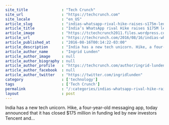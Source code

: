 ```yaml
---
site_title               : "Tech Crunch"
site_url                 : "https://techcrunch.com"
site_locale              : "en_US"
article_slug             : "indias-whatsapp-rival-hike-raises-s175m-led-by-tencent-at-a-s1-4b-valuation"
article_title            : "India’s WhatsApp rival Hike raises $175M led by Tencent at a $1.4B valuation"
article_image            : "https://tctechcrunch2011.files.wordpress.com/2016/08/hike-app.png?w=764&h=400&crop=1"
article_url              : "https://techcrunch.com/2016/08/16/indias-whatsapp-rival-hike-raises-175m-led-by-tencent-at-a-1-4b-valuation/"
article_published_at     : "2016-08-16T00:14:22-03:00"
article_description      : "India has a new tech unicorn. Hike, a four-year-old messaging app, today announced that it has closed $175 million in funding led by new investors Tencent and..."
article_author_name      : "Ingrid Lunden"
article_author_image     : null
article_author_biography : null
article_author_profile   : "https://techcrunch.com/author/ingrid-lunden/"
article_author_facebook  : null
article_author_twitter   : "https://twitter.com/ingridlunden"
category                 : ['technology']
tags                     : ['Tech Crunch']
permalink                : "/:categories/indias-whatsapp-rival-hike-raises-s175m-led-by-tencent-at-a-s1-4b-valuation/"
layout                   : post
---
```


India has a new tech unicorn. Hike, a four-year-old messaging app, today announced that it has closed $175 million in funding led by new investors Tencent and...
